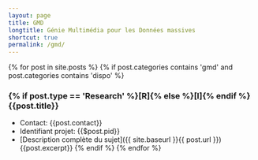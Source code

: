 ```yaml
---
layout: page
title: GMD
longtitle: Génie Multimédia pour les Données massives
shortcut: true
permalink: /gmd/
---
```



{% for post in site.posts %}
    {% if post.categories contains 'gmd' and post.categories contains 'dispo' %}
### {% if post.type == 'Research' %}[R]{% else %}[I]{% endif %} {{post.title}}    
  * Contact: {{post.contact}}
  * Identifiant projet: {{$post.pid}}
  * [Description complète du sujet]({{ site.baseurl }}{{ post.url }})
{{post.excerpt}}
    {% endif %}
{% endfor %}



